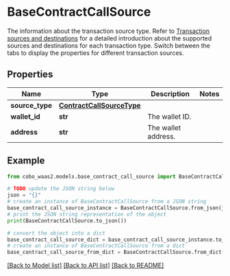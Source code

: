# BaseContractCallSource

The information about the transaction source type. Refer to [Transaction sources and destinations](https://www.cobo.com/developers/v2/guides/transactions/sources-and-destinations) for a detailed introduction about the supported sources and destinations for each transaction type.  Switch between the tabs to display the properties for different transaction sources. 

## Properties

Name | Type | Description | Notes
------------ | ------------- | ------------- | -------------
**source_type** | [**ContractCallSourceType**](ContractCallSourceType.md) |  | 
**wallet_id** | **str** | The wallet ID. | 
**address** | **str** | The wallet address. | 

## Example

```python
from cobo_waas2.models.base_contract_call_source import BaseContractCallSource

# TODO update the JSON string below
json = "{}"
# create an instance of BaseContractCallSource from a JSON string
base_contract_call_source_instance = BaseContractCallSource.from_json(json)
# print the JSON string representation of the object
print(BaseContractCallSource.to_json())

# convert the object into a dict
base_contract_call_source_dict = base_contract_call_source_instance.to_dict()
# create an instance of BaseContractCallSource from a dict
base_contract_call_source_from_dict = BaseContractCallSource.from_dict(base_contract_call_source_dict)
```
[[Back to Model list]](../README.md#documentation-for-models) [[Back to API list]](../README.md#documentation-for-api-endpoints) [[Back to README]](../README.md)



